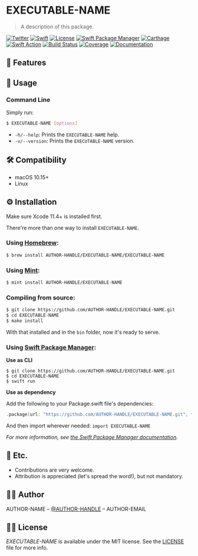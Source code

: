 # EXECUTABLE-NAME
> A description of this package.

[![Twitter](https://img.shields.io/badge/contact-%40AUTHOR-HANDLE-blue)](http://twitter.com/AUTHOR-HANDLE)
[![Swift](https://img.shields.io/badge/swift-5-orange)](https://swift.org)
[![License](https://img.shields.io/github/license/AUTHOR-HANDLE/EXECUTABLE-NAME)](LICENSE)
[![Swift Package Manager](https://img.shields.io/badge/Swift%20Package%20Manager-compatible-4BC51D.svg?style=flat)](https://swift.org/package-manager)
[![Carthage](https://img.shields.io/badge/Carthage-compatible-4BC51D.svg?style=flat)](https://github.com/Carthage/Carthage)
[![Swift Action](https://github.com/AUTHOR-HANDLE/EXECUTABLE-NAME/workflows/Swift/badge.svg)](https://github.com/AUTHOR-HANDLE/EXECUTABLE-NAME/actions)
[![Build Status](https://travis-ci.com/AUTHOR-HANDLE/EXECUTABLE-NAME.svg?branch=master)](https://travis-ci.com/AUTHOR-HANDLE/EXECUTABLE-NAME)
[![Coverage](https://codecov.io/gh/AUTHOR-HANDLE/EXECUTABLE-NAME/branch/master/graph/badge.svg)](https://codecov.io/gh/AUTHOR-HANDLE/EXECUTABLE-NAME)
[![Documentation](docs/badge.svg)](https://AUTHOR-HANDLE.github.io/EXECUTABLE-NAME)

## 🌟 Features



## 🐒 Usage

### Command Line

Simply run:

```sh
$ EXECUTABLE-NAME [options]
```

* `-h/--help`: Prints the `EXECUTABLE-NAME` help.
* `-v/--version`: Prints the `EXECUTABLE-NAME` version.

## 🛠 Compatibility

- macOS 10.15+
- Linux

## ⚙️ Installation

Make sure Xcode 11.4+ is installed first.

There're more than one way to install `EXECUTABLE-NAME`.

### Using [Homebrew](https://brew.sh):

```sh
$ brew install AUTHOR-HANDLE/EXECUTABLE-NAME/EXECUTABLE-NAME
```

### Using [Mint](https://github.com/yonaskolb/mint):

```sh
$ mint install AUTHOR-HANDLE/EXECUTABLE-NAME
```

### Compiling from source:

```sh
$ git clone https://github.com/AUTHOR-HANDLE/EXECUTABLE-NAME.git
$ cd EXECUTABLE-NAME
$ make install
```

With that installed and in the `bin` folder, now it's ready to serve.

### Using [Swift Package Manager](https://github.com/apple/swift-package-manager):

**Use as CLI**

```shell
$ git clone https://github.com/AUTHOR-HANDLE/EXECUTABLE-NAME.git
$ cd EXECUTABLE-NAME
$ swift run
```

**Use as dependency**

Add the following to your Package.swift file's dependencies:

```swift
.package(url: "https://github.com/AUTHOR-HANDLE/EXECUTABLE-NAME.git", from: "0.1.0")
```

And then import wherever needed: `import EXECUTABLE-NAME`

*For more information, see [the Swift Package Manager documentation](https://github.com/apple/swift-package-manager/tree/master/Documentation).*

## 🍻 Etc.

- Contributions are very welcome.
- Attribution is appreciated (let's spread the word!), but not mandatory.

## 👨‍💻 Author

AUTHOR-NAME – [@AUTHOR-HANDLE](https://twitter.com/AUTHOR-HANDLE) – AUTHOR-EMAIL

## 👮‍♂️ License

*EXECUTABLE-NAME* is available under the MIT license. See the [LICENSE](LICENSE) file for more info.
